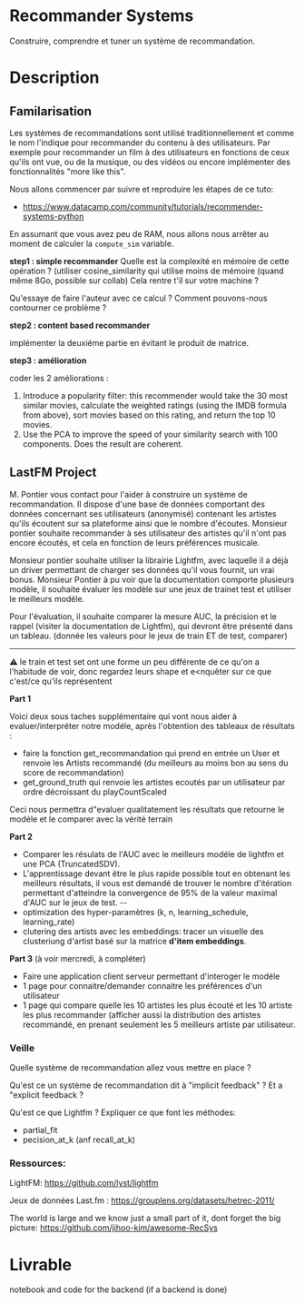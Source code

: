 
# Recommander Systems

Construire, comprendre et tuner un système de recommandation.

# Description

## Familarisation

Les systèmes de recommandations sont utilisé traditionnellement et comme le nom l'indique pour recommander du contenu à des utilisateurs.
Par exemple pour recommander un film à des utilisateurs en fonctions de ceux qu'ils ont vue, ou de la musique, ou des vidéos ou encore implémenter des fonctionnalités "more like this".

Nous allons commencer par suivre et reproduire les étapes de ce tuto: 

*  https://www.datacamp.com/community/tutorials/recommender-systems-python

En assumant que vous avez peu de RAM, nous allons nous arrêter au moment de calculer la  `compute_sim` variable.


**step1 : simple recommander**
Quelle est la complexité en mémoire de cette opération ?
(utiliser cosine_similarity qui utilise moins de mémoire (quand même 8Go, possible sur collab)
Cela rentre t'il sur votre machine ?

Qu'essaye de faire l'auteur avec ce calcul ?
Comment pouvons-nous contourner ce problème ?


**step2 : content based recommander**

implémenter la deuxiéme partie en évitant le produit de matrice.

**step3 : amélioration**

coder les 2 améliorations :
1. Introduce a popularity filter: this recommender would take the 30 most similar movies, calculate the weighted ratings (using the IMDB formula from above), sort movies based on this rating, and return the top 10 movies.
2. Use the PCA to improve the speed of your similarity search with 100 components. Does the result are coherent.


## LastFM Project

M. Pontier vous contact pour l'aider à construire un système de recommandation. Il dispose d'une base de données comportant des données concernant ses utilisateurs (anonymisé) contenant les artistes qu'ils écoutent sur sa plateforme ainsi que le nombre d'écoutes. Monsieur pontier souhaite recommander à ses utilisateur  des artistes qu'il n'ont pas encore écoutés, et cela en fonction de leurs préférences musicale.

Monsieur pontier souhaite utiliser la librairie Lightfm, avec laquelle il a déjà un driver permettant de charger ses données qu'il vous fournit, un vrai bonus.
Monsieur Pontier à pu voir que la documentation comporte plusieurs modèle, il souhaite évaluer les modèle sur une jeux de trainet test et utiliser le meilleurs modéle.

Pour l'évaluation, il souhaite comparer la mesure AUC, la précision et le rappel (visiter la documentation de Lightfm), qui devront être présenté dans un tableau. (donnée les valeurs pour le jeux de train ET de test, comparer)

---

:warning: le train et test set ont une forme un peu différente de ce qu'on a l'habitude de voir, donc regardez leurs shape et e<nquêter sur ce que c'est/ce qu'ils représentent 

**Part 1**

Voici deux sous taches supplémentaire qui vont nous aider à evaluer/interpréter notre modéle, après l'obtention des tableaux de résultats : 
* faire la fonction get_recommandation qui prend en entrée un User et renvoie les Artists recommandé (du meilleurs au moins bon au sens du score de recommandation)
* get_ground_truth qui renvoie les artistes ecoutés par un utilisateur par ordre décroissant du playCountScaled

Ceci nous permettra d"evaluer qualitatement les résultats que retourne le modéle et le comparer avec la vérité terrain


**Part 2**

* Comparer les résulats de l'AUC avec le meilleurs modéle de lightfm et une PCA (TruncatedSDV).
* L'apprentissage devant être le plus rapide possible tout en obtenant les meilleurs résultats, il vous est demandé de trouver le nombre d'itération permettant d'atteindre la convergence de 95% de la valeur maximal d'AUC sur le jeux de test.
-- 
* optimization des hyper-paramètres (k, n, learning_schedule, learning_rate)
* clutering des artists avec les embeddings: tracer un visuelle des clusteriung d'artist basé sur la matrice **d'item embeddings**.

**Part 3**
(à voir mercredi,  à compléter)

* Faire une application client serveur permettant d'interoger le modéle
* 1 page pour connaitre/demander connaitre les préférences d'un utilisateur
* 1 page qui compare quelle les 10 artistes les plus écouté et les 10 artiste les plus recommander (afficher aussi la distribution des artistes recommandé, en prenant seulement les 5 meilleurs artiste par utilisateur.




### Veille

Quelle système de recommandation allez vous mettre en place ?

Qu'est ce un système de recommandation dit à "implicit feedback" ? Et a "explicit feedback ?

Qu'est ce que Lightfm ? Expliquer ce que font les méthodes:
* partial_fit
* pecision_at_k (anf recall_at_k)



### Ressources: 

LightFM: https://github.com/lyst/lightfm

Jeux de données Last.fm : https://grouplens.org/datasets/hetrec-2011/

The world is large and we know just a small part of it, dont forget the big picture: https://github.com/jihoo-kim/awesome-RecSys

# Livrable

notebook and code for the backend (if a backend is done)

